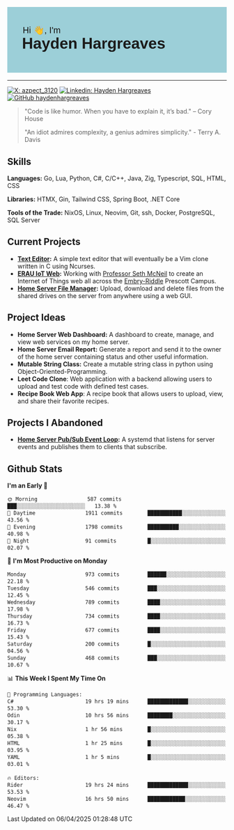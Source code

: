 ![Hayden Hargreaves](https://github.com/Azpect3120/Azpect3120/blob/master/download.png?raw=true)

<hr>

[![X: azpect_3120](https://img.shields.io/twitter/follow/azpect_3120?style=social)](https://x.com/azpect_3120)
[![Linkedin: Hayden Hargreaves](https://img.shields.io/badge/-Hayden%20Hargreaves-blue?style=flat-square&logo=Linkedin&logoColor=white&link=https://www.linkedin.com/in/hayden-hargreaves-37b2802a4/)](https://www.linkedin.com/in/hayden-hargreaves-37b2802a4/)
[![GitHub haydenhargreaves](https://img.shields.io/github/followers/haydenhargreaves?label=follow&style=social)](https://github.com/haydenhargreaves)

> "Code is like humor. When you have to explain it, it’s bad." – Cory House
> 
> "An idiot admires complexity, a genius admires simplicity." - Terry A. Davis


## Skills
**Languages:** Go, Lua, Python, C#, C/C++, Java, Zig, Typescript, SQL, HTML, CSS 

**Libraries:** HTMX, Gin, Tailwind CSS, Spring Boot, .NET Core

**Tools of the Trade:** NixOS, Linux, Neovim, Git, ssh, Docker, PostgreSQL, SQL Server


## Current Projects 
- **[Text Editor](https://github.com/haydenhargreaves/TextEditor):** A simple text editor that will eventually be a Vim clone written in C using Ncurses.
- **[ERAU IoT Web](https://github.com/haydenhargreaves/InternetOfThings):** Working with [Professor Seth McNeil](https://github.com/semcneil) to create an Internet of Things web all across the [Embry-Riddle](https://erau.edu) Prescott Campus.
- **[Home Server File Manager](https://github.com/haydenhargreaves/ServerFileManager):** Upload, download and delete files from the shared drives on the server from anywhere using a web GUI.


## Project Ideas
- **Home Server Web Dashboard:** A dashboard to create, manage, and view web services on my home server.
- **Home Server Email Report:** Generate a report and send it to the owner of the home server containing status and other useful information.
- **Mutable String Class:** Create a mutable string class in python using Object-Oriented-Programming.
- **Leet Code Clone**: Web application with a backend allowing users to upload and test code with defined test cases.
- **Recipe Book Web App**: A recipe book that allows users to upload, view, and share their favorite recipes.

## Projects I Abandoned 
- **[Home Server Pub/Sub Event Loop](https://github.com/haydenhargreaves/TCPNotificationManager):** A systemd that listens for server events and publishes them to clients that subscribe.


## Github Stats

<!--START_SECTION:waka-->
**I'm an Early 🐤** 

```text
🌞 Morning                587 commits         ███░░░░░░░░░░░░░░░░░░░░░░   13.38 % 
🌆 Daytime                1911 commits        ███████████░░░░░░░░░░░░░░   43.56 % 
🌃 Evening                1798 commits        ██████████░░░░░░░░░░░░░░░   40.98 % 
🌙 Night                  91 commits          █░░░░░░░░░░░░░░░░░░░░░░░░   02.07 % 
```
📅 **I'm Most Productive on Monday** 

```text
Monday                   973 commits         ██████░░░░░░░░░░░░░░░░░░░   22.18 % 
Tuesday                  546 commits         ███░░░░░░░░░░░░░░░░░░░░░░   12.45 % 
Wednesday                789 commits         ████░░░░░░░░░░░░░░░░░░░░░   17.98 % 
Thursday                 734 commits         ████░░░░░░░░░░░░░░░░░░░░░   16.73 % 
Friday                   677 commits         ████░░░░░░░░░░░░░░░░░░░░░   15.43 % 
Saturday                 200 commits         █░░░░░░░░░░░░░░░░░░░░░░░░   04.56 % 
Sunday                   468 commits         ███░░░░░░░░░░░░░░░░░░░░░░   10.67 % 
```


📊 **This Week I Spent My Time On** 

```text
💬 Programming Languages: 
C#                       19 hrs 19 mins      █████████████░░░░░░░░░░░░   53.30 % 
Odin                     10 hrs 56 mins      ████████░░░░░░░░░░░░░░░░░   30.17 % 
Nix                      1 hr 56 mins        █░░░░░░░░░░░░░░░░░░░░░░░░   05.38 % 
HTML                     1 hr 25 mins        █░░░░░░░░░░░░░░░░░░░░░░░░   03.95 % 
YAML                     1 hr 5 mins         █░░░░░░░░░░░░░░░░░░░░░░░░   03.01 % 

🔥 Editors: 
Rider                    19 hrs 24 mins      █████████████░░░░░░░░░░░░   53.53 % 
Neovim                   16 hrs 50 mins      ████████████░░░░░░░░░░░░░   46.47 % 
```


 Last Updated on 06/04/2025 01:28:48 UTC
<!--END_SECTION:waka-->
